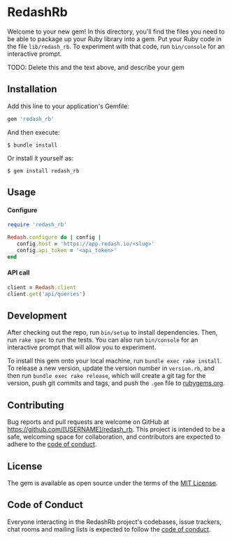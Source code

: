 # RedashRb

Welcome to your new gem! In this directory, you'll find the files you need to be able to package up your Ruby library into a gem. Put your Ruby code in the file `lib/redash_rb`. To experiment with that code, run `bin/console` for an interactive prompt.

TODO: Delete this and the text above, and describe your gem

## Installation

Add this line to your application's Gemfile:

```ruby
gem 'redash_rb'
```

And then execute:

    $ bundle install

Or install it yourself as:

    $ gem install redash_rb

## Usage

#### Configure 

```ruby
require 'redash_rb'

Redash.configure do | config |
   config.host = 'https://app.redash.io/<slug>'
   config.api_token = '<api_token>'
end
```

#### API call

```ruby
client = Redash.client
client.get('api/queries')
```



## Development

After checking out the repo, run `bin/setup` to install dependencies. Then, run `rake spec` to run the tests. You can also run `bin/console` for an interactive prompt that will allow you to experiment.

To install this gem onto your local machine, run `bundle exec rake install`. To release a new version, update the version number in `version.rb`, and then run `bundle exec rake release`, which will create a git tag for the version, push git commits and tags, and push the `.gem` file to [rubygems.org](https://rubygems.org).

## Contributing

Bug reports and pull requests are welcome on GitHub at https://github.com/[USERNAME]/redash_rb. This project is intended to be a safe, welcoming space for collaboration, and contributors are expected to adhere to the [code of conduct](https://github.com/[USERNAME]/redash_rb/blob/master/CODE_OF_CONDUCT.md).


## License

The gem is available as open source under the terms of the [MIT License](https://opensource.org/licenses/MIT).

## Code of Conduct

Everyone interacting in the RedashRb project's codebases, issue trackers, chat rooms and mailing lists is expected to follow the [code of conduct](https://github.com/[USERNAME]/redash_rb/blob/master/CODE_OF_CONDUCT.md).

